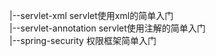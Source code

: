 |--servlet-xml servlet使用xml的简单入门  
|--servlet-annotation servlet使用注解的简单入门  
|--spring-security 权限框架简单入门  